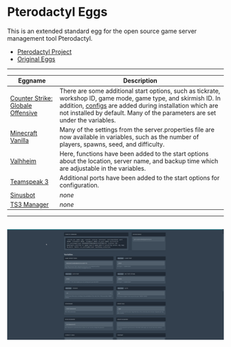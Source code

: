 # Pterodactyl Eggs
This is an extended standard egg for the open source game server management tool Pterodactyl.

* [Pterodactyl Project](https://pterodactyl.io/)
* [Original Eggs](https://github.com/parkervcp/eggs)

---
| Eggname | Description |
|------------------------------|--------------------------------------------------------------------|
| [Counter Strike: Globale Offensive](https://blog.counter-strike.net/) | There are some additional start options, such as tickrate, workshop ID, game mode, game type, and skirmish ID. In addition, [configs](https://github.com/Mashlex/CSGO-Server-Setup) are added during installation which are not installed by default. Many of the parameters are set under the variables. |
| [Minecraft Vanilla](https://www.minecraft.net/) | Many of the settings from the server.properties file are now available in variables, such as the number of players, spawns, seed, and difficulty. |
| [Valhheim](https://www.valheimgame.com/) | Here, functions have been added to the start options about the location, server name, and backup time which are adjustable in the variables. |
| [Teamspeak 3](https://www.teamspeak.com/en/) | Additional ports have been added to the start options for configuration. |
| [Sinusbot](https://www.sinusbot.com/) | *none* |
| [TS3 Manager](https://www.ts3.app/) | *none* |

---
![Image](https://github.com/Mashlex/Pterodactyl-Eggs/blob/b2e2f6e5685637bf565f52f8ec53508fdddec43f/img/csgo-optionen.gif)
---